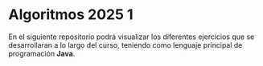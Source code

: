 # Algoritmos 2025 1
En el siguiente repositorio podrá visualizar los diferentes ejercicios que se desarrollaran a lo largo del curso, teniendo como lenguaje principal de programación **Java**.
